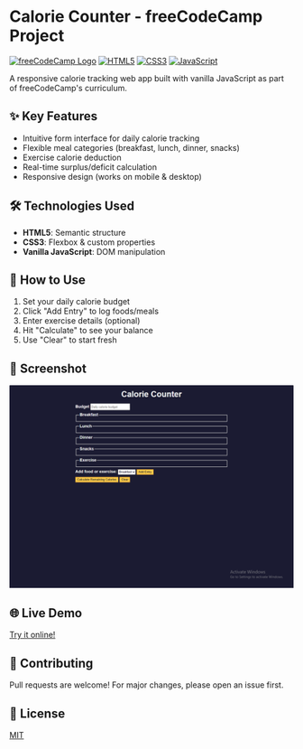 # Calorie Counter - freeCodeCamp Project

[![freeCodeCamp Logo](https://design-style-guide.freecodecamp.org/downloads/fcc_primary_large.jpg)](https://www.freecodecamp.org/learn/)
[![HTML5](https://img.shields.io/badge/HTML5-E34F26?style=flat&logo=html5&logoColor=white)](https://www.w3schools.com/html/default.asp)
[![CSS3](https://img.shields.io/badge/CSS3-1572B6?style=flat&logo=css3&logoColor=white)](https://www.w3schools.com/css/default.asp)
[![JavaScript](https://img.shields.io/badge/JavaScript-F7DF1E?style=flat&logo=javascript&logoColor=black)](https://www.w3schools.com/js/)

A responsive calorie tracking web app built with vanilla JavaScript as part of freeCodeCamp's curriculum.

## ✨ Key Features

- Intuitive form interface for daily calorie tracking
- Flexible meal categories (breakfast, lunch, dinner, snacks)
- Exercise calorie deduction
- Real-time surplus/deficit calculation
- Responsive design (works on mobile & desktop)

## 🛠️ Technologies Used

- **HTML5**: Semantic structure
- **CSS3**: Flexbox & custom properties
- **Vanilla JavaScript**: DOM manipulation

## 🚀 How to Use

1. Set your daily calorie budget
2. Click "Add Entry" to log foods/meals
3. Enter exercise details (optional)
4. Hit "Calculate" to see your balance
5. Use "Clear" to start fresh

## 📸 Screenshot

![Calorie Counter Interface](screenshot.png)

## 🌐 Live Demo

[Try it online!](https://abdulrahmanfrontend.github.io/fcc-calorie-counter/)

## 🤝 Contributing

Pull requests are welcome! For major changes, please open an issue first.

## 📜 License

[MIT](https://choosealicense.com/licenses/mit/)
